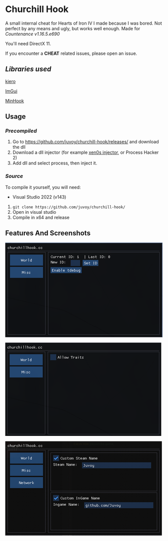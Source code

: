 # Churchill Hook
A small internal cheat for Hearts of Iron IV I made because I was bored. Not perfect by any means and ugly, but works well enough. Made for *Countenance v1.16.5.e690*

You'll need DirectX 11.

If you encounter a **CHEAT** related issues, please open an issue.

## *Libraries used*
[kiero](https://github.com/Rebzzel/kiero)

[ImGui](https://github.com/ocornut/imgui)

[MinHook](https://https://github.com/TsudaKageyu/minhook)

## Usage
### *Precompiled*
1. Go to https://github.com/juvoy/churchill-hook/releases/ and download the dll
2. Download a dll injector (for example [xen0s injector](https://github.com/DarthTon/Xenos), or Process Hacker 2)
3. Add dll and select process, then inject it. 

### *Source*
To compile it yourself, you will need:
- Visual Studio 2022 (v143)

1. `git clone https://github.com/juvoy/churchill-hook/`
2. Open in visual studio
3. Compile in x64 and release


## Features And Screenshots
![world section screenshot](https://github.com/juvoy/churchill-hook/blob/master/churchill%20hook/screenshots/screenshot_world.png)

![misc section screenshot](https://github.com/juvoy/churchill-hook/blob/master/churchill%20hook/screenshots/screenshot_misc.png)

![network section screenshot](https://github.com/juvoy/churchill-hook/blob/master/churchill%20hook/screenshots/screenshot_network.png)
